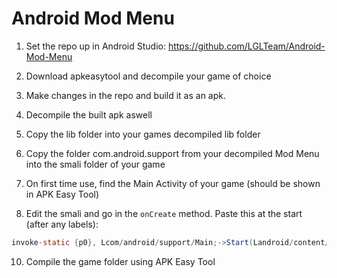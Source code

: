 # Android Mod Menu

1. Set the repo up in Android Studio: https://github.com/LGLTeam/Android-Mod-Menu

2. Download apkeasytool and decompile your game of choice
3. Make changes in the repo and build it as an apk.
4. Decompile the built apk aswell
5. Copy the lib folder into your games decompiled lib folder
6. Copy the folder com.android.support from your decompiled Mod Menu into the smali folder of your game
7. On first time use, find the Main Activity of your game (should be shown in APK Easy Tool)
9. Edit the smali and go in the ``onCreate`` method. Paste this at the start (after any labels):
   
 ```java
 invoke-static {p0}, Lcom/android/support/Main;->Start(Landroid/content/Context;)V
 ```
10. Compile the game folder using APK Easy Tool
